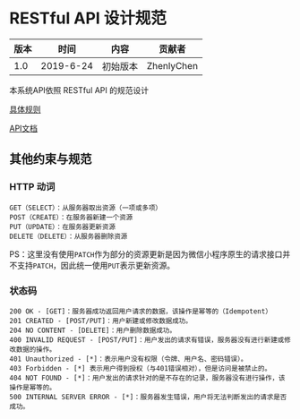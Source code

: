 # RESTful API 设计规范

| 版本 |时间| 内容 | 贡献者 |
| ----|-- | ---- | ------ |
| 1.0 | 2019-6-24 | 初始版本 | ZhenlyChen |

本系统API依照 RESTful API 的规范设计

[具体规则](http://www.ruanyifeng.com/blog/2014/05/restful_api.html)

[API文档](http://xm.zhenly.cn//docs/swagger/?url=https://raw.githubusercontent.com/TimeForCoin/Dashboard/master/design/api.yaml#/)

## 其他约束与规范

### HTTP 动词

```text
GET（SELECT）：从服务器取出资源（一项或多项）
POST（CREATE）：在服务器新建一个资源
PUT（UPDATE）：在服务器更新资源
DELETE（DELETE）：从服务器删除资源
```

PS：这里没有使用`PATCH`作为部分的资源更新是因为微信小程序原生的请求接口并不支持`PATCH`，因此统一使用`PUT`表示更新资源。

### 状态码

```text
200 OK - [GET]：服务器成功返回用户请求的数据，该操作是幂等的（Idempotent）
201 CREATED - [POST/PUT]：用户新建或修改数据成功。
204 NO CONTENT - [DELETE]：用户删除数据成功。
400 INVALID REQUEST - [POST/PUT]：用户发出的请求有错误，服务器没有进行新建或修改数据的操作。
401 Unauthorized - [*]：表示用户没有权限（令牌、用户名、密码错误）。
403 Forbidden - [*] 表示用户得到授权（与401错误相对），但是访问是被禁止的。
404 NOT FOUND - [*]：用户发出的请求针对的是不存在的记录，服务器没有进行操作，该操作是幂等的。
500 INTERNAL SERVER ERROR - [*]：服务器发生错误，用户将无法判断发出的请求是否成功。
```
